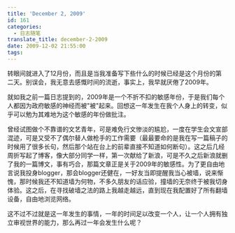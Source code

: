 ```yaml
---
title: 'December 2, 2009'
id: 161
categories:
  - 日志随笔
translate_title: december-2-2009
date: 2009-12-02 21:55:00
tags:
---
```


转眼间就进入了12月份，而且是当我准备写下些什么的时候已经是这个月份的第二天。别误会，我无意去感慨时间的流逝，事实上，我早就厌倦了2009年。

就如我之前一篇日志提到的，2009年是一个不折不扣的敏感年份，于是我们每个人都因为政府敏感的神经而被"被"起来。回想这一年发生在我个人身上的转变，似乎可以勉为其难地为这个敏感的年份做批注。

曾经试图做个不靠谱的文艺青年，可是难免行文惨淡的尴尬，一度在学生会文宣部混迹，可是又受不了偶尔替人做枪手的工作需要（最最要命的是我在写一篇稿子的时候用了很多长句，然后那个站在台上的前辈直接不知道如何断句）。这之后几经周折写起了博客，像大部分同学一样，第一次献给了新浪，可是不久之后新浪就删了我的一篇博文，事有巧合，那篇文章正是关于2009年的敏感性。为了更自由地言说我投身blogger，那会blogger还健在，一好友当即提醒我当心被墙，说来惭愧，那时候我还不知道墙为何物，不多久朋友的话应验，撞墙的无奈终于被我切身体验。这之后，在寻找破墙之法的路上我越走越远，直到现在我配置好了所有翻墙设备，自由地浏览网络。

这不过不过就是这一年发生的事情，一年的时间足以改变一个人，让一个人拥有独立审视世界的能力，那么再过一年会发生什么呢？
